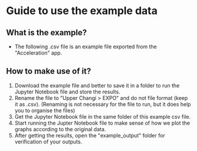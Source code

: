 # Guide to use the example data

## What is the example?
- The following .csv file is an example file exported from the "Acceleration" app. 

## How to make use of it?
1) Download the example file and better to save it in a folder to run the Jupyter Notebook file and store the results.
2) Rename the file to "Upper Changi > EXPO" and do not file format (keep it as .csv). (Renaming is not necessary for the file to run, but it does help you to organise the files)
3) Get the Jupyter Notebook file in the same folder of this example csv file.
4) Start running the Jupter Notebook file to make sense of how we plot the graphs according to the original data.
5) After getting the results, open the "example_output" folder for verification of your outputs.
